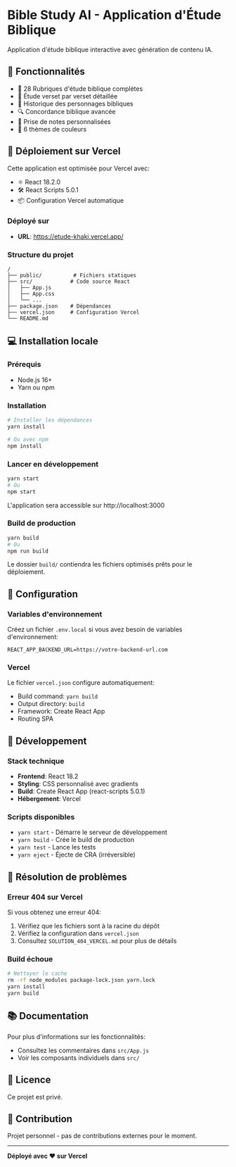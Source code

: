 # Bible Study AI - Application d'Étude Biblique

Application d'étude biblique interactive avec génération de contenu IA.

## 🌟 Fonctionnalités

- 📖 28 Rubriques d'étude biblique complètes
- 📝 Étude verset par verset détaillée
- 👥 Historique des personnages bibliques
- 🔍 Concordance biblique avancée
- 📔 Prise de notes personnalisées
- 🎨 6 thèmes de couleurs

## 🚀 Déploiement sur Vercel

Cette application est optimisée pour Vercel avec:
- ⚛️ React 18.2.0
- 🛠️ React Scripts 5.0.1
- 📦 Configuration Vercel automatique

### Déployé sur
- **URL**: https://etude-khaki.vercel.app/

### Structure du projet
```
/
├── public/          # Fichiers statiques
├── src/            # Code source React
│   ├── App.js
│   ├── App.css
│   └── ...
├── package.json    # Dépendances
├── vercel.json     # Configuration Vercel
└── README.md
```

## 💻 Installation locale

### Prérequis
- Node.js 16+ 
- Yarn ou npm

### Installation

```bash
# Installer les dépendances
yarn install

# Ou avec npm
npm install
```

### Lancer en développement

```bash
yarn start
# Ou
npm start
```

L'application sera accessible sur http://localhost:3000

### Build de production

```bash
yarn build
# Ou
npm run build
```

Le dossier `build/` contiendra les fichiers optimisés prêts pour le déploiement.

## 🔧 Configuration

### Variables d'environnement

Créez un fichier `.env.local` si vous avez besoin de variables d'environnement:

```env
REACT_APP_BACKEND_URL=https://votre-backend-url.com
```

### Vercel

Le fichier `vercel.json` configure automatiquement:
- Build command: `yarn build`
- Output directory: `build`
- Framework: Create React App
- Routing SPA

## 📝 Développement

### Stack technique
- **Frontend**: React 18.2
- **Styling**: CSS personnalisé avec gradients
- **Build**: Create React App (react-scripts 5.0.1)
- **Hébergement**: Vercel

### Scripts disponibles

- `yarn start` - Démarre le serveur de développement
- `yarn build` - Crée le build de production
- `yarn test` - Lance les tests
- `yarn eject` - Éjecte de CRA (irréversible)

## 🐛 Résolution de problèmes

### Erreur 404 sur Vercel

Si vous obtenez une erreur 404:
1. Vérifiez que les fichiers sont à la racine du dépôt
2. Vérifiez la configuration dans `vercel.json`
3. Consultez `SOLUTION_404_VERCEL.md` pour plus de détails

### Build échoue

```bash
# Nettoyer le cache
rm -rf node_modules package-lock.json yarn.lock
yarn install
yarn build
```

## 📚 Documentation

Pour plus d'informations sur les fonctionnalités:
- Consultez les commentaires dans `src/App.js`
- Voir les composants individuels dans `src/`

## 📄 Licence

Ce projet est privé.

## 🤝 Contribution

Projet personnel - pas de contributions externes pour le moment.

---

**Déployé avec ❤️ sur Vercel**